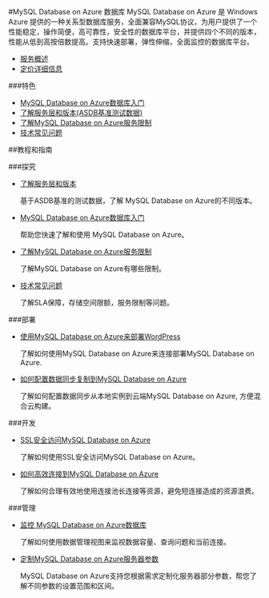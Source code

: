<properties linkid="" urlDisplayName="" pageTitle="MySQL Database on Azure 数据库 - Azure 微软云" metaKeywords="Azure 云,技术文档,文档与资源,MySQL,数据库,技术指南,Azure MySQL,MySQL PaaS,Azure MySQL PaaS,Azure MySQL Service,Azure RDS" description="MySQL Database on Azure的技术帮助让您迅速了解当前业务，选择适合您的性能层级，轻松入门使用，并帮助您监视管理使用数据库，随时查看性能情况。" metaCanonical="" services="MySQL" documentationCenter="Services" title="" authors="" solutions="" manager="" editor=""/>
<tags ms.service="mysql" ms.date="" wacn.date="08/19/2015"/>  

#MySQL Database on Azure 数据库
MySQL Database on Azure 是 Windows Azure 提供的一种关系型数据库服务，全面兼容MySQL协议，为用户提供了一个性能稳定，操作简便，高可靠性，安全性的数据库平台，并提供四个不同的版本，性能从低到高按倍数提高。支持快速部署，弹性伸缩，全面监控的数据库平台。

- [服务概述](/home/features/mysql)
- [定价详细信息](/home/features/mysql/#price)

###特色  
- [MySQL Database on Azure数据库入门](/documentation/articles/mysql-database-get-started)  
- [了解服务层和版本(ASDB基准测试数据)](/documentation/articles/mysql-database-performance-guidance-asdb-test-result)  
- [了解MySQL Database on Azure服务限制](/documentation/articles/mysql-database-operation-limitation)  
- [技术常见问题](/documentation/articles/mysql-database-tech-faq)  


##教程和指南  

###探究  

- [了解服务层和版本](/documentation/articles/mysql-database-performance-guidance-asdb-test-result)

    基于ASDB基准的测试数据，了解 MySQL Database on Azure的不同版本。

- [MySQL Database on Azure数据库入门](/documentation/articles/mysql-database-get-started)

    帮助您快速了解和使用 MySQL Database on Azure。

- [了解MySQL Database on Azure服务限制](/documentation/articles/mysql-database-operation-limitation)

    了解MySQL Database on Azure有哪些限制。

- [技术常见问题](/documentation/articles/mysql-database-tech-faq)

    了解SLA保障，存储空间限额，服务限制等问题。


###部署  

- [使用MySQL Database on Azure来部署WordPress](/documentation/articles/mysql-database-wordpress-setup)

    了解如何使用MySQL Database on Azure来连接部署MySQL Database on Azure.
- [如何配置数据同步复制到MySQL Database on Azure](/documentation/articles/mysql-database-data-replication)
	
	了解如何配置数据同步从本地实例到云端MySQL Database on Azure, 方便混合云构建。
	
###开发

- [SSL安全访问MySQL Database on Azure](/documentation/articles/mysql-database-ssl-connection)

    了解如何使用SSL安全访问MySQL Database on Azure。

- [如何高效连接到MySQL Database on Azure](/documentation/articles/mysql-database-connection-pool)

    了解如何合理有效地使用连接池长连接等资源，避免短连接造成的资源浪费。

###管理  

- [监控 MySQL Database on Azure数据库](/documentation/articles/mysql-database-operation-monitoring-metrics)

    了解如何使用数据管理视图来监视数据容量、查询问题和当前连接。  

- [定制MySQL Database on Azure服务器参数](/documentation/articles/mysql-database-advanced-settings)

    MySQL Database on Azure支持您根据需求定制化服务器部分参数，帮您了解不同参数的设置范围和区间。
